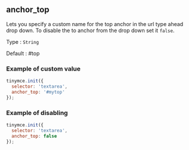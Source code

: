 ## anchor_top

Lets you specify a custom name for the top anchor in the url type ahead drop down. To disable the to anchor from the drop down set it `false`.

Type
: `String`

Default
: #top

### Example of custom value

```js
tinymce.init({
  selector: 'textarea',
  anchor_top: '#mytop'
});
```

### Example of disabling

```js
tinymce.init({
  selector: 'textarea',
  anchor_top: false
});
```